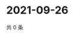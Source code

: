 # 2021-09-26

共 0 条

<!-- BEGIN -->
<!-- 最后更新时间 Sun Sep 26 2021 03:11:27 GMT+0800 (China Standard Time) -->

<!-- END -->
